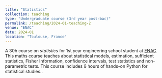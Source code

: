 ```yaml
---
title: "Statistics"
collection: teaching
type: "Undergraduate course (3rd year post-bac)"
permalink: /teaching/2024-01-teaching-2
venue: "ENAC"
date: 2024-01
location: "Toulouse, France"
---
```


A 30h course on _statistics_ for 1st year engineering school student at [ENAC](https://enac.fr/). This maths course teaches about statistical models, estimation, sufficient statistics, Fisher Information, confidence intervals, test statistics and non-parametric tests. This course includes 6 hours of hands-on Python for statistical studies..
